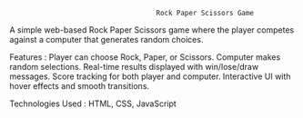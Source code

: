                                         Rock Paper Scissors Game 
A simple web-based Rock Paper Scissors game where the player competes against a computer that generates random choices.

Features :
  Player can choose Rock, Paper, or Scissors.
  Computer makes random selections.
  Real-time results displayed with win/lose/draw messages.
  Score tracking for both player and computer.
  Interactive UI with hover effects and smooth transitions.

Technologies Used :
  HTML, CSS, JavaScript
